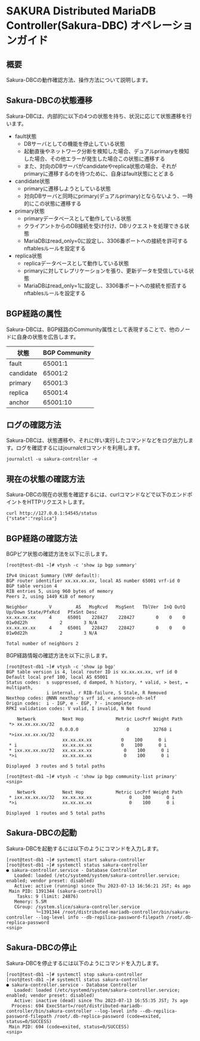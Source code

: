 # SAKURA Distributed MariaDB Controller(Sakura-DBC) オペレーションガイド

## 概要

Sakura-DBCの動作確認方法、操作方法について説明します。

## Sakura-DBCの状態遷移

Sakura-DBCは、内部的に以下の4つの状態を持ち、状況に応じて状態遷移を行います。

- fault状態
  - DBサーバとしての機能を停止している状態
  - 起動直後やネットワーク分断を検知した場合、デュアルprimaryを検知した場合、その他エラーが発生した場合この状態に遷移する
  - また、対向のDBサーバがcandidateやreplica状態の場合、それがprimaryに遷移するのを待つために、自身はfault状態にとどまる
- candidate状態
  - primaryに遷移しようとしている状態
  - 対向DBサーバと同時にprimary(デュアルprimary)とならないよう、一時的にこの状態に遷移する
- primary状態
  - primaryデータベースとして動作している状態
  - クライアントからのDB接続を受け付け、DBリクエストを処理できる状態
  - MariaDBはread_only=0に設定し、3306番ポートへの接続を許可するnftablesルールを設定する
- replica状態
  - replicaデータベースとして動作している状態
  - primaryに対してレプリケーションを張り、更新データを受信している状態
  - MariaDBはread_only=1に設定し、3306番ポートへの接続を拒否するnftablesルールを設定する

## BGP経路の属性

Sakura-DBCは、BGP経路のCommunity属性として表現することで、他のノードに自身の状態を広告します。

| 状態      | BGP Community |
| --------- | ------------- |
| fault     | 65001:1       |
| candidate | 65001:2       |
| primary   | 65001:3       |
| replica   | 65001:4       |
| anchor    | 65001:10      |

## ログの確認方法

Sakura-DBCは、状態遷移や、それに伴い実行したコマンドなどをログ出力します。ログを確認するにはjournalctlコマンドを利用します。

```
journalctl -u sakura-controller -e
```

## 現在の状態の確認方法

Sakura-DBCの現在の状態を確認するには、curlコマンドなどで以下のエンドポイントをHTTPリクエストします。

```
curl http://127.0.0.1:54545/status
{"state":"replica"}
```

## BGP経路の確認方法

BGPピア状態の確認方法を以下に示します。

```
[root@test-db1 ~]# vtysh -c 'show ip bgp summary'

IPv4 Unicast Summary (VRF default):
BGP router identifier xx.xx.xx.xx, local AS number 65001 vrf-id 0
BGP table version 4
RIB entries 5, using 960 bytes of memory
Peers 2, using 1449 KiB of memory

Neighbor        V         AS   MsgRcvd   MsgSent   TblVer  InQ OutQ  Up/Down State/PfxRcd   PfxSnt Desc
xx.xx.xx.xx     4      65001    228427    228427        0    0    0 01w0d22h            2        3 N/A
xx.xx.xx.xx     4      65001    228427    228427        0    0    0 01w0d22h            2        3 N/A

Total number of neighbors 2
```

BGP経路情報の確認方法を以下に示します。

```
[root@test-db1 ~]# vtysh -c 'show ip bgp'
BGP table version is 4, local router ID is xx.xx.xx.xx, vrf id 0
Default local pref 100, local AS 65001
Status codes:  s suppressed, d damped, h history, * valid, > best, = multipath,
               i internal, r RIB-failure, S Stale, R Removed
Nexthop codes: @NNN nexthop's vrf id, < announce-nh-self
Origin codes:  i - IGP, e - EGP, ? - incomplete
RPKI validation codes: V valid, I invalid, N Not found

    Network          Next Hop            Metric LocPrf Weight Path
 *> xx.xx.xx.xx/32
                    0.0.0.0                  0         32768 i
 *>ixx.xx.xx.xx/32
                     xx.xx.xx.xx           0    100      0 i
 * i                 xx.xx.xx.xx           0    100      0 i
 * ixx.xx.xx.xx/32   xx.xx.xx.xx            0    100      0 i
 *>i                 xx.xx.xx.xx            0    100      0 i

Displayed  3 routes and 5 total paths

[root@test-db1 ~]# vtysh -c 'show ip bgp community-list primary'
<snip>

    Network          Next Hop            Metric LocPrf Weight Path
 * ixx.xx.xx.xx/32   xx.xx.xx.xx              0    100      0 i
 *>i                 xx.xx.xx.xx              0    100      0 i

Displayed  1 routes and 5 total paths
```

## Sakura-DBCの起動

Sakura-DBCを起動するには以下のようにコマンドを入力します。

```
[root@test-db1 ~]# systemctl start sakura-controller
[root@test-db1 ~]# systemctl status sakura-controller
● sakura-controller.service - Database Controller
   Loaded: loaded (/etc/systemd/system/sakura-controller.service; enabled; vendor preset: disabled)
   Active: active (running) since Thu 2023-07-13 16:56:21 JST; 4s ago
 Main PID: 1391344 (sakura-controll)
    Tasks: 9 (limit: 24876)
   Memory: 5.5M
   CGroup: /system.slice/sakura-controller.service
           └─1391344 /root/distributed-mariadb-controller/bin/sakura-controller --log-level info --db-repilica-password-filepath /root/.db-replica-password
<snip>
```

## Sakura-DBCの停止

Sakura-DBCを停止するには以下のようにコマンドを入力します。

```
[root@test-db1 ~]# systemctl stop sakura-controller
[root@test-db1 ~]# systemctl status sakura-controller
● sakura-controller.service - Database Controller
   Loaded: loaded (/etc/systemd/system/sakura-controller.service; enabled; vendor preset: disabled)
   Active: inactive (dead) since Thu 2023-07-13 16:55:35 JST; 7s ago
  Process: 694 ExecStart=/root/distributed-mariadb-controller/bin/sakura-controller --log-level info --db-repilica-password-filepath /root/.db-replica-password (code=exited, status=0/SUCCESS)
 Main PID: 694 (code=exited, status=0/SUCCESS)
<snip>
```
